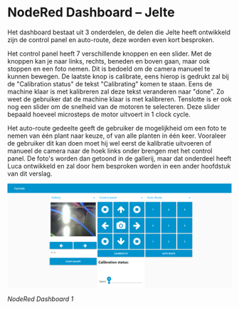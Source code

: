 # NodeRed Dashboard – Jelte

Het dashboard bestaat uit 3 onderdelen, de delen die Jelte heeft ontwikkeld zijn de control panel en auto-route, deze worden even kort besproken.

Het control panel heeft 7 verschillende knoppen en een slider. Met de knoppen kan je naar links, rechts, beneden en boven gaan, maar ook stoppen en een foto nemen. Dit is bedoeld om de camera manueel te kunnen bewegen. De laatste knop is calibrate, eens hierop is gedrukt zal bij de "Calibration status" de tekst "Calibrating" komen te staan. Eens de machine klaar is met kalibreren zal deze tekst veranderen naar "done". Zo weet de gebruiker dat de machine klaar is met kalibreren. Tenslotte is er ook nog een slider om de snelheid van de motoren te selecteren. Deze slider bepaald hoeveel microsteps de motor uitvoert in 1 clock cycle.

Het auto-route gedeelte geeft de gebruiker de mogelijkheid om een foto te nemen van één plant naar keuze, of van alle planten in één keer. Vooraleer de gebruiker dit kan doen moet hij wel eerst de kalibratie uitvoeren of manueel de camera naar de hoek links onder brengen met het control panel. De foto's worden dan getoond in de gallerij, maar dat onderdeel heeft Luca ontwikkeld en zal door hem besproken worden in een ander hoofdstuk van dit verslag.

![](https://github.com/LucaVLR/Farmlab-XY/blob/main/docs/assets/img/nodered%20dashboard.png)

_NodeRed Dashboard 1_
